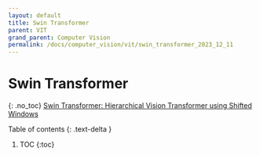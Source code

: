 ```yaml
---
layout: default
title: Swin Transformer
parent: VIT
grand_parent: Computer Vision
permalink: /docs/computer_vision/vit/swin_transformer_2023_12_11
---
```


# Swin Transformer
{: .no_toc}
[Swin Transformer: Hierarchical Vision Transformer using Shifted Windows](https://arxiv.org/abs/2103.14030)

Table of contents
{: .text-delta }
1. TOC
{:toc}


